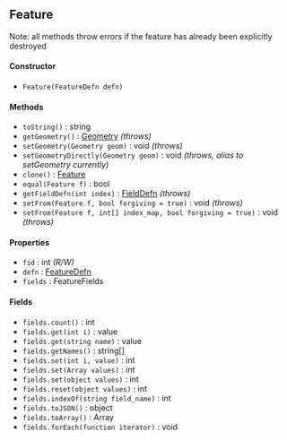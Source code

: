 ## Feature

Note: all methods throw errors if the feature has already been explicitly destroyed

#### Constructor

- `Feature(FeatureDefn defn)`

#### Methods

- `toString()` : string
- `getGeometry()` : [Geometry](geometry.md) *(throws)*
- `setGeometry(Geometry geom)` : void *(throws)*
- `setGeometryDirectly(Geometry geom)` : void *(throws, alias to setGeometry currently)*
- `clone()` : [Feature](feature.md)
- `equal(Feature f)` : bool
- `getFieldDefn(int index)` : [FieldDefn](fielddefn.md) *(throws)*
- `setFrom(Feature f, bool forgiving = true)` : void *(throws)*
- `setFrom(Feature f, int[] index_map, bool forgiving = true)` : void *(throws)*

#### Properties


- `fid` : int *(R/W)*
- `defn` : [FeatureDefn](featuredefn.md)
- `fields` : FeatureFields

#### Fields

- `fields.count()` : int
- `fields.get(int i)` : value
- `fields.get(string name)` : value
- `fields.getNames()` : string[]
- `fields.set(int i, value)` : int
- `fields.set(Array values)` : int
- `fields.set(object values)` : int
- `fields.reset(object values)` : int
- `fields.indexOf(string field_name)` : int
- `fields.toJSON()` : object
- `fields.toArray()` : Array
- `fields.forEach(function iterator)` : void